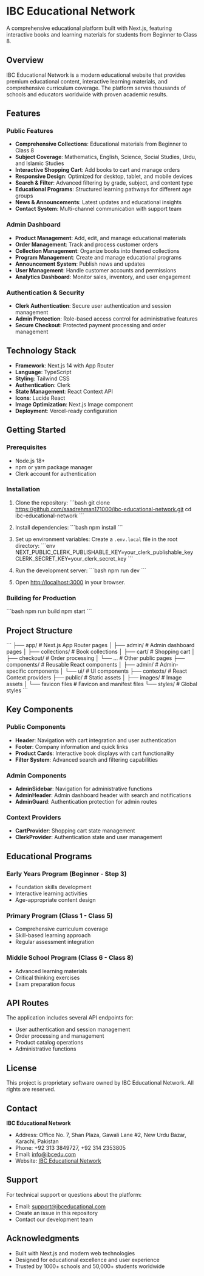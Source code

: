 # IBC Educational Network

A comprehensive educational platform built with Next.js, featuring interactive books and learning materials for students from Beginner to Class 8.

## Overview

IBC Educational Network is a modern educational website that provides premium educational content, interactive learning materials, and comprehensive curriculum coverage. The platform serves thousands of schools and educators worldwide with proven academic results.

## Features

### Public Features
- **Comprehensive Collections**: Educational materials from Beginner to Class 8
- **Subject Coverage**: Mathematics, English, Science, Social Studies, Urdu, and Islamic Studies
- **Interactive Shopping Cart**: Add books to cart and manage orders
- **Responsive Design**: Optimized for desktop, tablet, and mobile devices
- **Search & Filter**: Advanced filtering by grade, subject, and content type
- **Educational Programs**: Structured learning pathways for different age groups
- **News & Announcements**: Latest updates and educational insights
- **Contact System**: Multi-channel communication with support team

### Admin Dashboard
- **Product Management**: Add, edit, and manage educational materials
- **Order Management**: Track and process customer orders
- **Collection Management**: Organize books into themed collections
- **Program Management**: Create and manage educational programs
- **Announcement System**: Publish news and updates
- **User Management**: Handle customer accounts and permissions
- **Analytics Dashboard**: Monitor sales, inventory, and user engagement

### Authentication & Security
- **Clerk Authentication**: Secure user authentication and session management
- **Admin Protection**: Role-based access control for administrative features
- **Secure Checkout**: Protected payment processing and order management

## Technology Stack

- **Framework**: Next.js 14 with App Router
- **Language**: TypeScript
- **Styling**: Tailwind CSS
- **Authentication**: Clerk
- **State Management**: React Context API
- **Icons**: Lucide React
- **Image Optimization**: Next.js Image component
- **Deployment**: Vercel-ready configuration

## Getting Started

### Prerequisites

- Node.js 18+ 
- npm or yarn package manager
- Clerk account for authentication

### Installation

1. Clone the repository:
\`\`\`bash
git clone https://github.com/saadrehman171000/ibc-educational-network.git
cd ibc-educational-network
\`\`\`

2. Install dependencies:
\`\`\`bash
npm install
\`\`\`

3. Set up environment variables:
Create a `.env.local` file in the root directory:
\`\`\`env
NEXT_PUBLIC_CLERK_PUBLISHABLE_KEY=your_clerk_publishable_key
CLERK_SECRET_KEY=your_clerk_secret_key
\`\`\`

4. Run the development server:
\`\`\`bash
npm run dev
\`\`\`

5. Open [http://localhost:3000](http://localhost:3000) in your browser.

### Building for Production

\`\`\`bash
npm run build
npm start
\`\`\`

## Project Structure

\`\`\`
├── app/                    # Next.js App Router pages
│   ├── admin/             # Admin dashboard pages
│   ├── collections/       # Book collections
│   ├── cart/             # Shopping cart
│   ├── checkout/         # Order processing
│   └── ...               # Other public pages
├── components/            # Reusable React components
│   ├── admin/            # Admin-specific components
│   └── ui/               # UI components
├── contexts/             # React Context providers
├── public/               # Static assets
│   ├── images/           # Image assets
│   └── favicon files     # Favicon and manifest files
└── styles/               # Global styles
\`\`\`

## Key Components

### Public Components
- **Header**: Navigation with cart integration and user authentication
- **Footer**: Company information and quick links
- **Product Cards**: Interactive book displays with cart functionality
- **Filter System**: Advanced search and filtering capabilities

### Admin Components
- **AdminSidebar**: Navigation for administrative functions
- **AdminHeader**: Admin dashboard header with search and notifications
- **AdminGuard**: Authentication protection for admin routes

### Context Providers
- **CartProvider**: Shopping cart state management
- **ClerkProvider**: Authentication state and user management

## Educational Programs

### Early Years Program (Beginner - Step 3)
- Foundation skills development
- Interactive learning activities
- Age-appropriate content design

### Primary Program (Class 1 - Class 5)
- Comprehensive curriculum coverage
- Skill-based learning approach
- Regular assessment integration

### Middle School Program (Class 6 - Class 8)
- Advanced learning materials
- Critical thinking exercises
- Exam preparation focus

## API Routes

The application includes several API endpoints for:
- User authentication and session management
- Order processing and management
- Product catalog operations
- Administrative functions


## License

This project is proprietary software owned by IBC Educational Network. All rights are reserved.

## Contact

**IBC Educational Network**
- Address: Office No. 7, Shan Plaza, Gawali Lane #2, New Urdu Bazar, Karachi, Pakistan
- Phone: +92 313 3849727, +92 314 2353805
- Email: info@ibcedu.com
- Website: [IBC Educational Network](https://github.com/saadrehman171000/ibc-educational-network)

## Support

For technical support or questions about the platform:
- Email: support@ibceducational.com
- Create an issue in this repository
- Contact our development team

## Acknowledgments

- Built with Next.js and modern web technologies
- Designed for educational excellence and user experience
- Trusted by 1000+ schools and 50,000+ students worldwide
